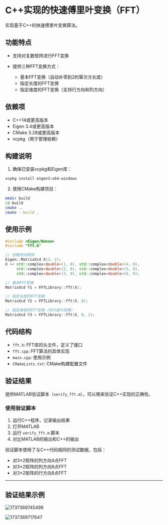 # C++实现的快速傅里叶变换（FFT）

实现基于C++的快速傅里叶变换算法。

## 功能特点

- 支持对复数矩阵进行FFT变换
- 提供三种FFT变换方式：

  - 基本FFT变换（自动补零到2的幂次方长度）
  - 指定长度的FFT变换
  - 指定维度的FFT变换（支持行方向和列方向）

## 依赖项

- C++14或更高版本
- Eigen 3.4或更高版本
- CMake 3.28或更高版本
- vcpkg（用于管理依赖）

## 构建说明

1. 确保已安装vcpkg和Eigen库：

```bash
vcpkg install eigen3:x64-windows
```

2. 使用CMake构建项目：

```bash
mkdir build
cd build
cmake ..
cmake --build .
```

## 使用示例

```cpp
#include <Eigen/Dense>
#include "fft.h"

// 创建测试矩阵
Eigen::MatrixXcd X(3, 2);
X << std::complex<double>(1, 0), std::complex<double>(4, 0),
     std::complex<double>(2, 0), std::complex<double>(5, 0),
     std::complex<double>(3, 0), std::complex<double>(6, 0);

// 基本FFT变换
MatrixXcd Y1 = FFTLibrary::fft(X);

// 指定长度的FFT变换
MatrixXcd Y2 = FFTLibrary::fft(X, 8);

// 指定维度的FFT变换（对行进行变换）
MatrixXcd Y3 = FFTLibrary::fft(X, 8, 2);
```

## 代码结构

- `fft.h`: FFT库的头文件，定义了接口
- `fft.cpp`: FFT算法的具体实现
- `main.cpp`: 使用示例
- `CMakeLists.txt`: CMake构建配置文件

## 验证结果

提供MATLAB验证脚本（`verify_fft.m`），可以用来验证C++实现的正确性。

### 使用验证脚本

1. 运行C++程序，记录输出结果
2. 打开MATLAB
3. 运行 `verify_fft.m` 脚本
4. 对比MATLAB的输出和C++的输出

验证脚本使用了与C++代码相同的测试数据，包括：

- 对3×2矩阵的列方向4点FFT
- 对3×2矩阵的列方向8点FFT
- 对3×2矩阵的行方向8点FFT

---

## 验证结果示例

![1737369745496](image/README/1737369745496.png)

![1737369717647](image/README/1737369717647.png)

